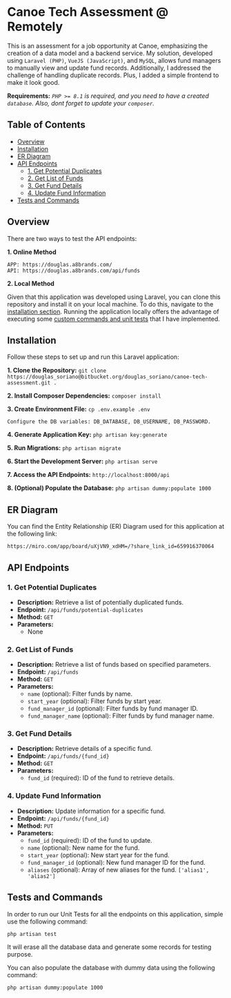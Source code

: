 # Canoe Tech Assessment @ Remotely

This is an assessment for a job opportunity at Canoe, emphasizing the creation of a data model and a backend service. My solution, developed using ```Laravel (PHP)```, ```VueJS (JavaScript)```, and ```MySQL```, allows fund managers to manually view and update fund records. Additionally, I addressed the challenge of handling duplicate records. Plus, I added a simple frontend to make it look good.

**Requirements:**
*```PHP >= 8.1```  is required, and you need to have a created ```database```. Also, dont forget to update your ```composer```.*

## Table of Contents

- [Overview](#markdown-header-overview)
- [Installation](#markdown-header-installation)
- [ER Diagram](#markdown-header-er-diagram)
- [API Endpoints](#markdown-header-api-endpoints)
  - [1. Get Potential Duplicates](#markdown-header-1-get-potential-duplicates)
  - [2. Get List of Funds](#markdown-header-2-get-list-of-funds)
  - [3. Get Fund Details](#markdown-header-3-get-fund-details)
  - [4. Update Fund Information](#markdown-header-4-update-fund-information)
- [Tests and Commands](#markdown-header-tests-and-commands)

## Overview

There are two ways to test the API endpoints:

**1. Online Method**
```
APP: https://douglas.a8brands.com/
API: https://douglas.a8brands.com/api/funds
```

**2. Local Method**

Given that this application was developed using Laravel, you can clone this repository and install it on your local machine. To do this, navigate to the [installation section](#markdown-header-instalation).
Running the application locally offers the advantage of executing some [custom commands and unit tests](#markdown-header-tests-and-commands) that I have implemented.


## Installation

Follow these steps to set up and run this Laravel application:

**1. Clone the Repository:**
    ```
    git clone https://douglas_soriano@bitbucket.org/douglas_soriano/canoe-tech-assessment.git .
    ```

**2. Install Composer Dependencies:**
    ```
    composer install
    ```

**3. Create Environment File:**
    ```
    cp .env.example .env
    ```

    Configure the DB variables: DB_DATABASE, DB_USERNAME, DB_PASSWORD.

**4. Generate Application Key:**
    ```
    php artisan key:generate
    ```

**5. Run Migrations:**
    ```
    php artisan migrate
    ```

**6. Start the Development Server:**
    ```
    php artisan serve
    ```

**7. Access the API Endpoints:**
    ```
    http://localhost:8000/api
    ```

**8. (Optional) Populate the Database:**
    ```
    php artisan dummy:populate 1000
    ```


## ER Diagram

You can find the Entity Relationship (ER) Diagram used for this application at the following link:
```
https://miro.com/app/board/uXjVN9_xdHM=/?share_link_id=659916370064
```


## API Endpoints

### 1. Get Potential Duplicates

- **Description:** Retrieve a list of potentially duplicated funds.
- **Endpoint:** `/api/funds/potential-duplicates`
- **Method:** `GET`
- **Parameters:**
  - None

### 2. Get List of Funds

- **Description:** Retrieve a list of funds based on specified parameters.
- **Endpoint:** `/api/funds`
- **Method:** `GET`
- **Parameters:**
  - `name` (optional): Filter funds by name.
  - `start_year` (optional): Filter funds by start year.
  - `fund_manager_id` (optional): Filter funds by fund manager ID.
  - `fund_manager_name` (optional): Filter funds by fund manager name.

### 3. Get Fund Details

- **Description:** Retrieve details of a specific fund.
- **Endpoint:** `/api/funds/{fund_id}`
- **Method:** `GET`
- **Parameters:**
  - `fund_id` (required): ID of the fund to retrieve details.

### 4. Update Fund Information

- **Description:** Update information for a specific fund.
- **Endpoint:** `/api/funds/{fund_id}`
- **Method:** `PUT`
- **Parameters:**
  - `fund_id` (required): ID of the fund to update.
  - `name` (optional): New name for the fund.
  - `start_year` (optional): New start year for the fund.
  - `fund_manager_id` (optional): New fund manager ID for the fund.
  - `aliases` (optional): Array of new aliases for the fund. `['alias1', 'alias2']`



## Tests and Commands

In order to run our Unit Tests for all the endpoints on this application, simple use the following command:
```
php artisan test
```
It will erase all the database data and generate some records for testing purpose.

You can also populate the database with dummy data using the following command:
```
php artisan dummy:populate 1000
```
